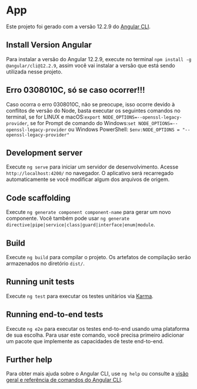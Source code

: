 # App

Este projeto foi gerado com a versão 12.2.9 do [Angular CLI](https://github.com/angular/angular-cli).

## Install Version Angular

Para instalar a versão do Angular 12.2.9, execute no terminal `npm install -g @angular/cli@12.2.9`, assim você vai instalar a versão que está sendo utilizada nesse projeto.

## Erro 0308010C, só se caso ocorrer!!!

Caso ocorra o erro 0308010C, não se preocupe, isso ocorre devido à conflitos de versão do Node, basta executar os seguintes comandos no terminal, se for LINUX e macOS:` export NODE_OPTIONS=--openssl-legacy-provider `, se for Prompt de comando do Windows:` set NODE_OPTIONS=--openssl-legacy-provider ` ou Windows PowerShell: ` $env:NODE_OPTIONS = "--openssl-legacy-provider" `

## Development server

Execute `ng serve` para iniciar um servidor de desenvolvimento. Acesse `http://localhost:4200/` no navegador. O aplicativo será recarregado automaticamente se você modificar algum dos arquivos de origem.

## Code scaffolding

Execute `ng generate component component-name` para gerar um novo componente. Você também pode usar `ng generate directive|pipe|service|class|guard|interface|enum|module`.

## Build

Execute `ng build` para compilar o projeto. Os artefatos de compilação serão armazenados no diretório  `dist/`.

## Running unit tests

Execute `ng test` para executar os testes unitários via [Karma](https://karma-runner.github.io).

## Running end-to-end tests

Execute `ng e2e` para executar os testes end-to-end usando uma plataforma de sua escolha. Para usar este comando, você precisa primeiro adicionar um pacote que implemente as capacidades de teste end-to-end.

## Further help

Para obter mais ajuda sobre o Angular CLI, use `ng help` ou consulte a [visão geral e referência de comandos do Angular CLI](https://angular.io/cli).
